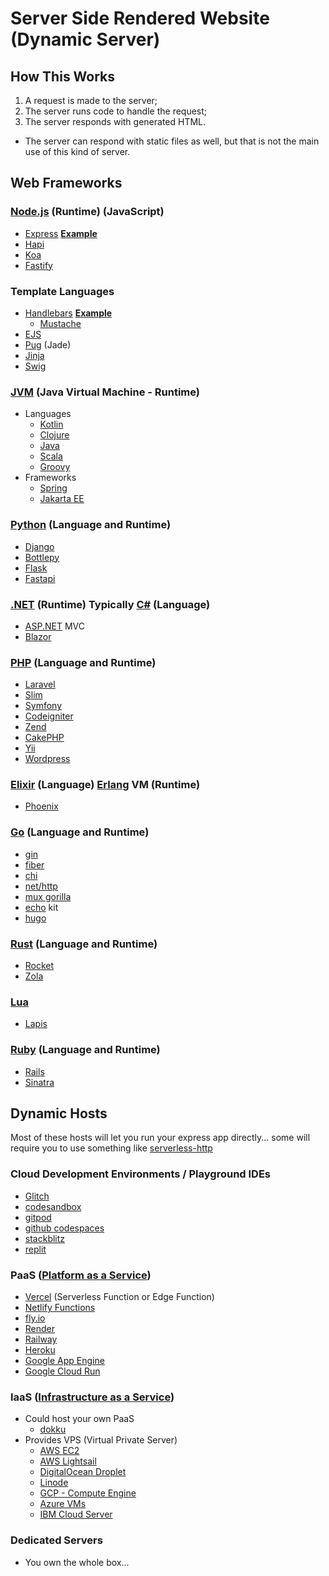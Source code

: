 # Server Side Rendered Website (Dynamic Server)

## How This Works

1. A request is made to the server;
1. The server runs code to handle the request;
1. The server responds with generated HTML.

- The server can respond with static files as well, but that is not the main use of this kind of server.

## Web Frameworks

### [Node.js](https://nodejs.org/) (Runtime) (JavaScript)

- [Express](https://expressjs.com/) **[Example](examples/express-handlebars/)**
- [Hapi](https://hapi.dev/)
- [Koa](https://koajs.com/)
- [Fastify](https://www.fastify.io/)

### Template Languages

- [Handlebars](https://handlebarsjs.com/) **[Example](examples/express-handlebars/)**
  - [Mustache](https://mustache.github.io/)
- [EJS](https://ejs.co/)
- [Pug](https://pugjs.org/) (Jade)
- [Jinja](https://jinja.palletsprojects.com/)
- [Swig](https://node-swig.github.io/swig-templates/)

### [JVM](https://en.wikipedia.org/wiki/Java_virtual_machine) (Java Virtual Machine - Runtime)

- Languages
  - [Kotlin](https://kotlinlang.org/)
  - [Clojure](https://clojure.org/)
  - [Java](https://dev.java/)
  - [Scala](https://www.scala-lang.org/)
  - [Groovy](https://groovy-lang.org/)
- Frameworks
  - [Spring](https://spring.io/)
  - [Jakarta EE](https://jakarta.ee/)

### [Python](https://www.python.org/) (Language and Runtime)

- [Django](https://www.djangoproject.com/)
- [Bottlepy](https://bottlepy.org/)
- [Flask](https://flask.palletsprojects.com/)
- [Fastapi](https://fastapi.tiangolo.com/)

### [.NET](https://dotnet.microsoft.com/) (Runtime) Typically [C#](https://learn.microsoft.com/dotnet/csharp/) (Language)

- [ASP.NET](https://asp.net/) MVC
- [Blazor](https://dotnet.microsoft.com/apps/aspnet/web-apps/blazor)

### [PHP](https://www.php.net/) (Language and Runtime)

- [Laravel](https://laravel.com/)
- [Slim](https://www.slimframework.com/)
- [Symfony](https://symfony.com/)
- [Codeigniter](https://www.codeigniter.com/)
- [Zend](https://www.zend.com/)
- [CakePHP](https://cakephp.org/)
- [Yii](https://www.yiiframework.com/)
- [Wordpress](https://wordpress.com/)

### [Elixir](https://elixir-lang.org/) (Language) [Erlang](https://www.erlang.org/) VM (Runtime)

- [Phoenix](https://www.phoenixframework.org/)

### [Go](https://go.dev/) (Language and Runtime)

- [gin](https://gin-gonic.com/)
- [fiber](https://gofiber.io/)
- [chi](https://go-chi.io/)
- [net/http](https://pkg.go.dev/net/http)
- [mux gorilla](https://pkg.go.dev/github.com/gorilla/mux)
- [echo](https://echo.labstack.com/) kit
- [hugo](https://gohugo.io/)

### [Rust](https://www.rust-lang.org/) (Language and Runtime)

- [Rocket](https://rocket.rs/)
- [Zola](https://www.getzola.org/)

### [Lua](https://www.lua.org/)

- [Lapis](https://leafo.net/lapis/)

### [Ruby](https://www.ruby-lang.org/) (Language and Runtime)

- [Rails](https://rubyonrails.org/)
- [Sinatra](https://sinatrarb.com/)

## Dynamic Hosts

Most of these hosts will let you run your express app directly... some will require you to use something like [serverless-http](https://www.npmjs.com/package/serverless-http)

### Cloud Development Environments / Playground IDEs

- [Glitch](https://glitch.com/)
- [codesandbox](https://codesandbox.io/)
- [gitpod](https://www.gitpod.io/)
- [github codespaces](https://github.com/features/codespaces)
- [stackblitz](https://stackblitz.com/)
- [replit](https://replit.com/)

### PaaS ([Platform as a Service](https://en.wikipedia.org/wiki/Platform_as_a_service))

- [Vercel](https://vercel.com/) (Serverless Function or Edge Function)
- [Netlify Functions](https://www.netlify.com/products/functions/)
- [fly.io](https://fly.io/)
- [Render](https://render.com/)
- [Railway](https://railway.app/)
- [Heroku](https://www.heroku.com/)
- [Google App Engine](https://cloud.google.com/appengine)
- [Google Cloud Run](https://cloud.google.com/run)

### IaaS ([Infrastructure as a Service](https://en.wikipedia.org/wiki/Infrastructure_as_a_service))

- Could host your own PaaS
  - [dokku](https://dokku.com/)
- Provides VPS (Virtual Private Server)
  - [AWS EC2](https://aws.amazon.com/ec2/)
  - [AWS Lightsail](https://aws.amazon.com/lightsail/)
  - [DigitalOcean Droplet](https://www.digitalocean.com/products/droplets)
  - [Linode](https://www.linode.com/)
  - [GCP - Compute Engine](https://cloud.google.com/compute)
  - [Azure VMs](https://azure.microsoft.com/products/virtual-machines/)
  - [IBM Cloud Server](https://www.ibm.com/cloud/virtual-servers)

### Dedicated Servers

- You own the whole box...

